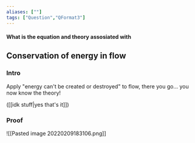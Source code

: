 ```yaml
---
aliases: [""]
tags: ["Question","QFormat3"]
---
```


#### What is the equation and theory assosiated with
## Conservation of energy in flow
### Intro

Apply "energy can't be created or destroyed" to flow, there you go... you now know the theory!

([[idk stuff|yes that's it]])

### Proof

![[Pasted image 20220209183106.png]]

